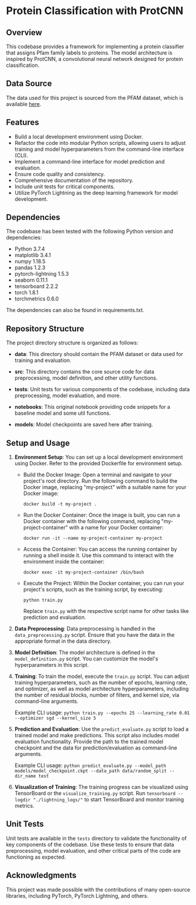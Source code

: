 # Protein Classification with ProtCNN

## Overview

This codebase provides a framework for implementing a protein classifier that assigns Pfam family labels to proteins. The model architecture is inspired by ProtCNN, a convolutional neural network designed for protein classification.

## Data Source

The data used for this project is sourced from the PFAM dataset, which is available [here](https://www.kaggle.com/datasets/googleai/pfam-seed-random-split/).

## Features

- Build a local development environment using Docker.
- Refactor the code into modular Python scripts, allowing users to adjust training and model hyperparameters from the command-line interface (CLI).
- Implement a command-line interface for model prediction and evaluation.
- Ensure code quality and consistency.
- Comprehensive documentation of the repository.
- Include unit tests for critical components.
- Utilize PyTorch Lightning as the deep learning framework for model development.

## Dependencies

The codebase has been tested with the following Python version and dependencies:

- Python 3.7.4
- matplotlib 3.4.1
- numpy 1.18.5
- pandas 1.2.3
- pytorch-lightning 1.5.3
- seaborn 0.11.1
- tensorboard 2.2.2
- torch 1.8.1
- torchmetrics 0.6.0

The dependencies can also be found in requirements.txt.

## Repository Structure

The project directory structure is organized as follows:

- **data**: This directory should contain the PFAM dataset or data used for training and evaluation.

- **src**: This directory contains the core source code for data preprocessing, model definition, and other utility functions.

- **tests**: Unit tests for various components of the codebase, including data preprocessing, model evaluation, and more.

- **notebooks**: This original notebook providing code snippets for a baseline model and some util functions.

- **models**: Model checkpoints are saved here after training.

## Setup and Usage

1. **Environment Setup**: You can set up a local development environment using Docker. Refer to the provided Dockerfile for environment setup.

   - Build the Docker Image: Open a terminal and navigate to your project's root directory. Run the following command to build the Docker image, replacing "my-project" with a suitable name for your Docker image:
    
        ```
        docker build -t my-project .
        ```

   - Run the Docker Container: Once the image is built, you can run a Docker container with the following command, replacing "my-project-container" with a name for your Docker container:

        ```
        docker run -it --name my-project-container my-project
        ```

   - Access the Container: You can access the running container by running a shell inside it. Use this command to interact with the environment inside the container:

        ```
        docker exec -it my-project-container /bin/bash
        ```

   - Execute the Project: Within the Docker container, you can run your project's scripts, such as the training script, by executing:

        ```
        python train.py
        ```

     Replace `train.py` with the respective script name for other tasks like prediction and evaluation.

2. **Data Preprocessing**: Data preprocessing is handled in the `data_preprocessing.py` script. Ensure that you have the data in the appropriate format in the data directory.

3. **Model Definition**: The model architecture is defined in the `model_definition.py` script. You can customize the model's hyperparameters in this script.

4. **Training**: To train the model, execute the `train.py` script. You can adjust training hyperparameters, such as the number of epochs, learning rate, and optimizer, as well as model architecture hyperparameters, including the number of residual blocks, number of filters, and kernel size, via command-line arguments.

    Example CLI usage:
       ```
       python train.py --epochs 25 --learning_rate 0.01 --optimizer sgd --kernel_size 5
       ```

5. **Prediction and Evaluation**: Use the `predict_evaluate.py` script to load a trained model and make predictions. This script also includes model evaluation functionality. Provide the path to the trained model checkpoint and the data for prediction/evaluation as command-line arguments.

    Example CLI usage:
       ```
       python predict_evaluate.py --model_path models/model_checkpoint.ckpt --data_path data/random_split --dir_name test
       ```

6. **Visualization of Training**: The training progress can be visualized using TensorBoard or the `visualize_training.py` script. Run `tensorboard --logdir "./lightning_logs/"` to start TensorBoard and monitor training metrics.

## Unit Tests

Unit tests are available in the `tests` directory to validate the functionality of key components of the codebase. Use these tests to ensure that data preprocessing, model evaluation, and other critical parts of the code are functioning as expected.

## Acknowledgments

This project was made possible with the contributions of many open-source libraries, including PyTorch, PyTorch Lightning, and others.